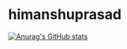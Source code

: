 # himanshuprasad
[![Anurag's GitHub stats](https://github-readme-stats.vercel.app/api?username=himanshuprasad789)](https://github.com/anuraghazra/github-readme-stats)
